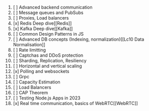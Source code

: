 1. [ ] Advanced backend communication
2. [ ] Message queues and PubSubs
3. [ ] Proxies, Load balancers
4. [x] Redis Deep dive[[Redis]]
5. [x] Kafka Deep dive[[Kafka]]
6. [ ] Common Design Patterns in JS
7. [ ] Advanced DB concepts (Indexing, normalization)[[Lc10 Data Normalisation]]
8. [ ] Rate limitting
9. [ ] Captchas and DDoS protection
10. [ ] Sharding, Replication, Resiliency
11. [ ] Horizontal and vertical scaling
12. [x] Polling and websockets
13. [ ] Grpc
14. [ ] Capacity Estimation
15. [ ] Load Balancers
16. [ ] CAP Theorem
17. [ ] Testing Node.js Apps in 2023
18. [x] Real time communication, basics of WebRTC[[WebRTC]]